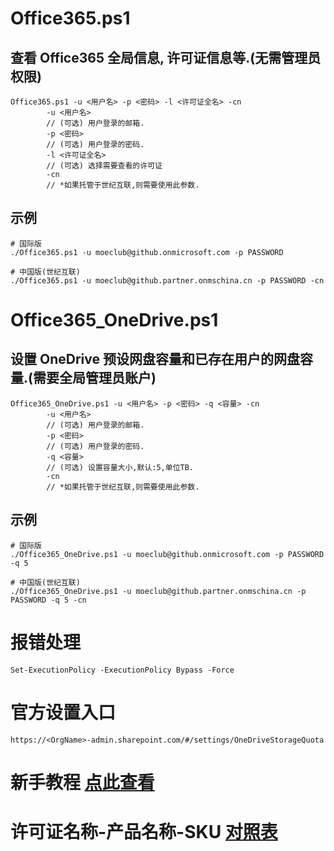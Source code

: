 # Office365.ps1
## 查看 Office365 全局信息, 许可证信息等.(无需管理员权限)
```
Office365.ps1 -u <用户名> -p <密码> -l <许可证全名> -cn
        -u <用户名>
        // (可选) 用户登录的邮箱.
        -p <密码>
        // (可选) 用户登录的密码.
        -l <许可证全名>
        // (可选) 选择需要查看的许可证
        -cn 
        // *如果托管于世纪互联,则需要使用此参数.
```

## 示例
```
# 国际版
./Office365.ps1 -u moeclub@github.onmicrosoft.com -p PASSWORD

# 中国版(世纪互联)
./Office365.ps1 -u moeclub@github.partner.onmschina.cn -p PASSWORD -cn
```

# Office365_OneDrive.ps1
## 设置 OneDrive 预设网盘容量和已存在用户的网盘容量.(需要全局管理员账户)
```
Office365_OneDrive.ps1 -u <用户名> -p <密码> -q <容量> -cn
        -u <用户名>
        // (可选) 用户登录的邮箱.
        -p <密码>
        // (可选) 用户登录的密码.
        -q <容量>
        // (可选) 设置容量大小,默认:5,单位TB.
        -cn 
        // *如果托管于世纪互联,则需要使用此参数.
```

## 示例
```
# 国际版
./Office365_OneDrive.ps1 -u moeclub@github.onmicrosoft.com -p PASSWORD -q 5

# 中国版(世纪互联)
./Office365_OneDrive.ps1 -u moeclub@github.partner.onmschina.cn -p PASSWORD -q 5 -cn
```

# 报错处理
```
Set-ExecutionPolicy -ExecutionPolicy Bypass -Force
```

# 官方设置入口
```
https://<OrgName>-admin.sharepoint.com/#/settings/OneDriveStorageQuota

```

# 新手教程 [点此查看](https://github.com/MoeClub/Office365/blob/master/New.MD)

# 许可证名称-产品名称-SKU [对照表](https://docs.microsoft.com/en-us/azure/active-directory/users-groups-roles/licensing-service-plan-reference)

